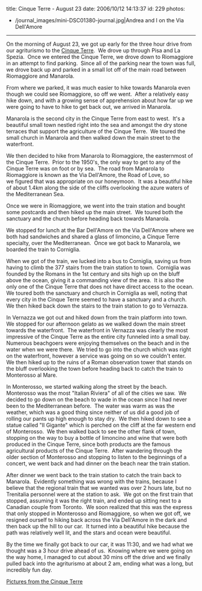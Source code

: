 title: Cinque Terre - August 23
date: 2006/10/12 14:13:37
id: 229
photos:
- /journal_images/mini-DSC01380-journal.jpg|Andrea and I on the Via Dell'Amore
---
On the morning of August 23, we got up early for the three hour drive from our agriturismo to the [Cinque Terre](http://www.parconazionale5terre.it/).  We drove up through Pisa and La Spezia.  Once we entered the Cinque Terre, we drove down to Riomaggiore in an attempt to find parking.  Since all of the parking near the town was full, we drove back up and parked in a small lot off of the main road between Riomaggiore and Manarola. 

From where we parked, it was much easier to hike towards Manarola even though we could see Riomaggiore, so off we went.  After a relatively easy hike down, and with a growing sense of apprehension about how far up we were going to have to hike to get back out, we arrived in Manarola. 

Manarola is the second city in the Cinque Terre from east to west.  It's a beautiful small town nestled right into the sea and amongst the dry stone terraces that support the agriculture of the Cinque Terre.  We toured the small church in Manarola and then walked down the main street to the waterfront. 

We then decided to hike from Manarola to Riomaggiore, the easternmost of the Cinque Terre.  Prior to the 1950's, the only way to get to any of the Cinque Terre was on foot or by sea.  The road from Manarola to Riomaggiore is known as the Via Dell'Amore, the Road of Love, so we figured that was appropriate on our honeymoon.  It was a beautiful hike of about 1.4km along the side of the cliffs overlooking the azure waters of the Mediterranean Sea.

Once we were in Riomaggiore, we went into the train station and bought some postcards and then hiked up the main street.  We toured both the sanctuary and the church before heading back towards Manarola.

We stopped for lunch at the Bar Dell'Amore on the Via Dell'Amore where we both had sandwiches and shared a glass of limoncino, a Cinque Terre specialty, over the Mediterranean.  Once we got back to Manarola, we boarded the train to Corniglia.

When we got of the train, we lucked into a bus to Corniglia, saving us from having to climb the 377 stairs from the train station to town.  Corniglia was founded by the Romans in the 1st century and sits high up on the bluff above the ocean, giving it a commanding view of the area.  It is also the only one of the Cinque Terre that does not have direct access to the ocean.  We toured both the sanctuary and church in Corniglia as well, noting that every city in the Cinque Terre seemed to have a sanctuary and a church.  We then hiked back down the stairs to the train station to go to Vernazza.

In Vernazza we got out and hiked down from the train platform into town.  We stopped for our afternoon gelato as we walked down the main street towards the waterfront.  The waterfront in Vernazza was clearly the most impressive of the Cinque Terre as the entire city funneled into a small bay.  Numerous beachgoers were enjoying themselves on the beach and in the water when we were there.  We tried to go into the church which was right on the waterfront, however a service was going on so we couldn't enter.  We then hiked up to the ruins of a Roman observation tower that stands on the bluff overlooking the town before heading back to catch the train to Monterosso al Mare.

In Monterosso, we started walking along the street by the beach.  Monterosso was the most "Italian Riviera" of all of the cities we saw.  We decided to go down on the beach to wade in the ocean since I had never been to the Mediterranean before.  The water was warm as was the weather, which was a good thing since neither of us did a good job of rolling our pants up high enough to stay dry.  We then hiked down to see a statue called "Il Gigante" which is perched on the cliff at the far western end of Monterosso.  We then walked back to see the other flank of town, stopping on the way to buy a bottle of limoncino and wine that were both produced in the Cinque Terre, since both products are the famous agricultural products of the Cinque Terre.  After wandering through the older section of Monterosso and stopping to listen to the beginnings of a concert, we went back and had dinner on the beach near the train station.

After dinner we went back to the train station to catch the train back to Manarola.  Evidently something was wrong with the trains, because I believe that the regional train that we wanted was over 2 hours late, but no Trenitalia personnel were at the station to ask.  We got on the first train that stopped, assuming it was the right train, and ended up sitting next to a Canadian couple from Toronto.  We soon realized that this was the express that only stopped in Monterosso and Riomaggiore, so when we got off, we resigned ourself to hiking back across the Via Dell'Amore in the dark and then back up the hill to our car.  It turned into a beautiful hike because the path was relatively well lit, and the stars and ocean were beautiful. 

By the time we finally got back to our car, it was 11:30, and we had what we thought was a 3 hour drive ahead of us.  Knowing where we were going on the way home, I managed to cut about 30 mins off the drive and we finally pulled back into the agriturismo at about 2 am, ending what was a long, but incredibly fun day.

[Pictures from the Cinque Terre](PhotoAlbum.aspx?ID=ITALY2006-DAY4)